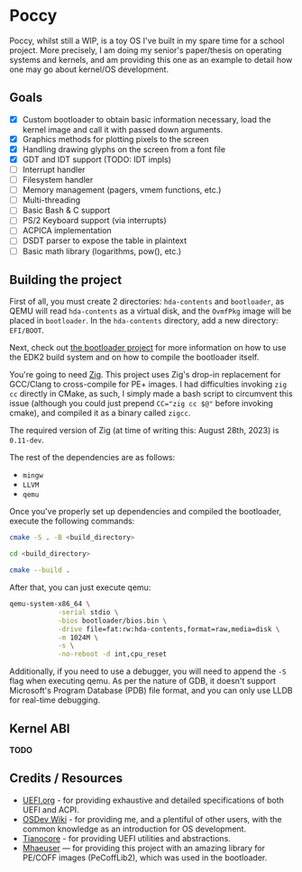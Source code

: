 # Poccy

Poccy, whilst still a WIP, is a toy OS I've built in my spare time for a school project. More precisely, I am doing my senior's paper/thesis on operating systems and kernels, and am providing this one as an example to detail how one may go about kernel/OS development.

## Goals

- [x] Custom bootloader to obtain basic information necessary, load the kernel image and call it with passed down arguments.
- [x] Graphics methods for plotting pixels to the screen
- [x] Handling drawing glyphs on the screen from a font file
- [x] GDT and IDT support (TODO: IDT impls)
- [ ] Interrupt handler
- [ ] Filesystem handler
- [ ] Memory management (pagers, vmem functions, etc.)
- [ ] Multi-threading
- [ ] Basic Bash & C support
- [ ] PS/2 Keyboard support (via interrupts)
- [ ] ACPICA implementation
- [ ] DSDT parser to expose the table in plaintext
- [ ] Basic math library (logarithms, pow(), etc.)

## Building the project

First of all, you must create 2 directories: `hda-contents` and `bootloader`, as QEMU will read `hda-contents` as a virtual disk, and the `OvmfPkg` image will be placed in `bootloader`. 
In the `hda-contents` directory, add a new directory: `EFI/BOOT`.

Next, check out [the bootloader project](https://github.com/kernel-dev/kernelOSBootloader) for more information on how to use the EDK2 build system and on how to compile the bootloader itself.

You're going to need [Zig](https://github.com/ziglang/zig). This project uses Zig's drop-in replacement for GCC/Clang to cross-compile for PE+ images. I had difficulties invoking `zig cc` directly in CMake, as such, I simply made a bash script to circumvent this issue (although you could just prepend `CC="zig cc $@"` before invoking cmake), and compiled it as a binary called `zigcc`.

The required version of Zig (at time of writing this: August 28th, 2023) is `0.11-dev`.

The rest of the dependencies are as follows:

- `mingw`
- `LLVM`
- `qemu`

Once you've properly set up dependencies and compiled the bootloader, execute the following commands:

```bash
cmake -S . -B <build_directory>

cd <build_directory>

cmake --build .
```

After that, you can just execute qemu:

```bash
qemu-system-x86_64 \
            -serial stdio \
            -bios bootloader/bios.bin \
            -drive file=fat:rw:hda-contents,format=raw,media=disk \
            -m 1024M \
            -s \
            -no-reboot -d int,cpu_reset
```

Additionally, if you need to use a debugger, you will need to append the `-S` flag when executing qemu. As per the nature of GDB, it doesn't support Microsoft's Program Database (PDB) file format, and you can only use LLDB for real-time debugging.

## Kernel ABI

**TODO**

## Credits / Resources

- [UEFI.org](https://uefi.org/specsandtesttools) - for providing exhaustive and detailed specifications of both UEFI and ACPI.
- [OSDev Wiki](https://wiki.osdev.org/Expanded_Main_Page) - for providing me, and a plentiful of other users, with the common knowledge as an introduction for OS development.
- [Tianocore](https://github.com/tianocore/edk2) - for providing UEFI utilities and abstractions.
- [Mhaeuser](https://github.com/mhaeuser) — for providing this project with an amazing library for PE/COFF images (PeCoffLib2), which was used in the bootloader.
